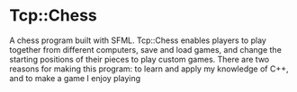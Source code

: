# Tcp::Chess
A chess program built with SFML. Tcp::Chess enables players to play together from different computers, save and load games, and change the starting positions of their pieces to play custom games. There are two reasons for making this program: to learn and apply my knowledge of C++, and to make a game I enjoy playing
